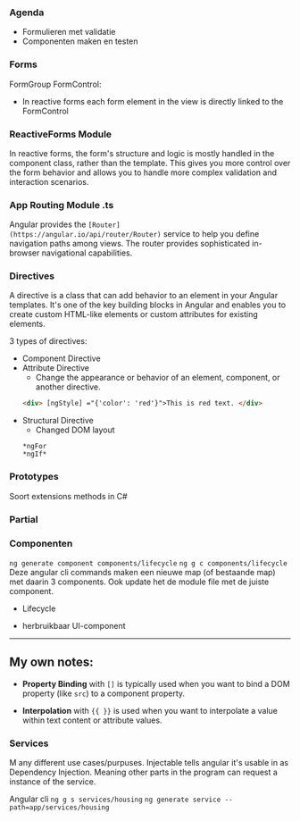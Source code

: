 ### Agenda
- Formulieren met validatie
- Componenten maken en testen
### Forms
FormGroup
FormControl:
- In reactive forms each form element in the view is directly linked to the FormControl

### ReactiveForms Module
In reactive forms, the form's structure and logic is mostly handled in the component class, rather than the template. This gives you more control over the form behavior and allows you to handle more complex validation and interaction scenarios.

### App Routing Module .ts
Angular provides the `[Router](https://angular.io/api/router/Router)` service to help you define navigation paths among views. The router provides sophisticated in-browser navigational capabilities.

### Directives
A directive is a class that can add behavior to an element in your Angular templates. It's one of the key building blocks in Angular and enables you to create custom HTML-like elements or custom attributes for existing elements.

3 types of directives:
- Component Directive
- Attribute Directive
	- Change the appearance or behavior of an element, component, or another directive.
	```html
	<div> [ngStyle] ="{'color': 'red'}">This is red text. </div>
	```
- Structural Directive
	- Changed DOM layout
	```angular
	*ngFor
	*ngIf*
	```

### Prototypes
Soort extensions methods in C#

### Partial


### Componenten
`ng generate component components/lifecycle`
`ng g c components/lifecycle`
Deze angular cli commands maken een nieuwe map (of bestaande map) met daarin 3 components. Ook update het de module file met de juiste component.

- Lifecycle


- herbruikbaar UI-component


----------------------
## My own notes:

- **Property Binding** with `[]` is typically used when you want to bind a DOM property (like `src`) to a component property.
    
- **Interpolation** with `{{ }}` is used when you want to interpolate a value within text content or attribute values.

### Services
M any different use cases/purpuses.
Injectable tells angular it's usable in as Dependency Injection. Meaning other parts in the program can request a instance of the service.

Angular cli
`ng g s services/housing`
`ng generate service --path=app/services/housing`





